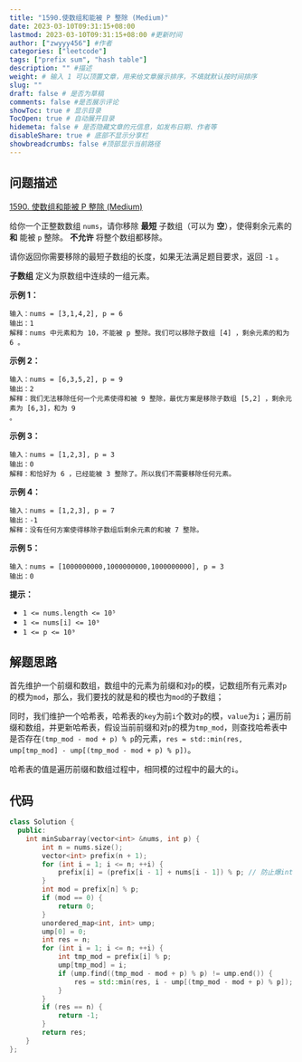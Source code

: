 ```yaml
---
title: "1590.使数组和能被 P 整除 (Medium)"
date: 2023-03-10T09:31:15+08:00
lastmod: 2023-03-10T09:31:15+08:00 #更新时间
author: ["zwyyy456"] #作者
categories: ["leetcode"]
tags: ["prefix sum", "hash table"]
description: "" #描述
weight: # 输入 1 可以顶置文章，用来给文章展示排序，不填就默认按时间排序
slug: ""
draft: false # 是否为草稿
comments: false #是否展示评论
showToc: true # 显示目录
TocOpen: true # 自动展开目录
hidemeta: false # 是否隐藏文章的元信息，如发布日期、作者等
disableShare: true # 底部不显示分享栏
showbreadcrumbs: false #顶部显示当前路径
---
```

## 问题描述
[1590. 使数组和能被 P 整除 (Medium)](https://leetcode.cn/problems/make-sum-divisible-by-p/)

给你一个正整数数组 `nums`，请你移除 **最短** 子数组（可以为 **空**），使得剩余元素的 **和** 能被
`p` 整除。 **不允许** 将整个数组都移除。

请你返回你需要移除的最短子数组的长度，如果无法满足题目要求，返回 `-1` 。

**子数组** 定义为原数组中连续的一组元素。

**示例 1：**

```
输入：nums = [3,1,4,2], p = 6
输出：1
解释：nums 中元素和为 10，不能被 p 整除。我们可以移除子数组 [4] ，剩余元素的和为 6 。

```

**示例 2：**

```
输入：nums = [6,3,5,2], p = 9
输出：2
解释：我们无法移除任何一个元素使得和被 9 整除，最优方案是移除子数组 [5,2] ，剩余元素为 [6,3]，和为 9
。

```

**示例 3：**

```
输入：nums = [1,2,3], p = 3
输出：0
解释：和恰好为 6 ，已经能被 3 整除了。所以我们不需要移除任何元素。

```

**示例  4：**

```
输入：nums = [1,2,3], p = 7
输出：-1
解释：没有任何方案使得移除子数组后剩余元素的和被 7 整除。

```

**示例 5：**

```
输入：nums = [1000000000,1000000000,1000000000], p = 3
输出：0

```

**提示：**

- `1 <= nums.length <= 10⁵`
- `1 <= nums[i] <= 10⁹`
- `1 <= p <= 10⁹`

## 解题思路
首先维护一个前缀和数组，数组中的元素为前缀和对`p`的模，记数组所有元素对`p`的模为`mod`，那么，我们要找的就是和的模也为`mod`的子数组；

同时，我们维护一个哈希表，哈希表的`key`为前`i`个数对`p`的模，`value`为`i`；遍历前缀和数组，并更新哈希表，假设当前前缀和对`p`的模为`tmp_mod`，则查找哈希表中是否存在`(tmp_mod - mod + p) % p`的元素，`res = std::min(res, ump[tmp_mod] - ump[(tmp_mod - mod + p) % p])`。

哈希表的值是遍历前缀和数组过程中，相同模的过程中的最大的`i`。

## 代码
```cpp
class Solution {
  public:
    int minSubarray(vector<int> &nums, int p) {
        int n = nums.size();
        vector<int> prefix(n + 1);
        for (int i = 1; i <= n; ++i) {
            prefix[i] = (prefix[i - 1] + nums[i - 1]) % p; // 防止爆int
        }
        int mod = prefix[n] % p;
        if (mod == 0) {
            return 0;
        }
        unordered_map<int, int> ump;
        ump[0] = 0;
        int res = n;
        for (int i = 1; i <= n; ++i) {
            int tmp_mod = prefix[i] % p;
            ump[tmp_mod] = i;
            if (ump.find((tmp_mod - mod + p) % p) != ump.end()) {
                res = std::min(res, i - ump[(tmp_mod - mod + p) % p]);
            }
        }
        if (res == n) {
            return -1;
        }
        return res;
    }
};
```